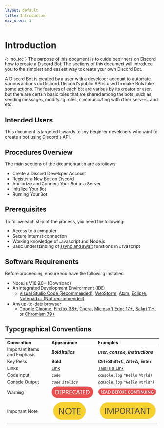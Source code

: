 ```yaml
---
layout: default
title: Introduction
nav_order: 1
---
```


# Introduction
{: .no_toc }
The purpose of this document is to guide beginners on Discord how to create a Discord Bot. The sections of this document will introduce you to the simplest and easiest way to create your own Discord Bot.

A Discord Bot is created by a user with a developer account to automate various actions on Discord. Discord’s public API is used to make Bots take some actions. The features of each bot are various by its creator or user, but there are certain basic roles that are shared among the bots, such as sending messages, modifying roles, communicating with other servers, and etc.

## Intended Users
This document is targeted towards to any beginner developers who want to create a bot using Discord's API.

## Procedures Overview
The main sections of the documentation are as follows:

* Create a Discord Developer Account
* Register a New Bot on Discord
* Authorize and Connect Your Bot to a Server
* Initalize Your Bot
* Running Your Bot

## Prerequisites
To follow each step of the process, you need the following:

  * Access to a computer
  * Secure internet connection
  * Working knowledge of Javascript and Node.js
  * Basic understanding of [async and await](https://developer.mozilla.org/en-US/docs/Learn/JavaScript/Asynchronous/Async_await) functions in Javascript

## Software Requirements
Before proceeding, ensure you have the following installed:

  * Node.js V16.9.0+ ([Download](https://nodejs.org/en/))
  * An Integrated Development Environment (IDE)
    * [Visual Studio Code (Recommended)](https://code.visualstudio.com/download), [WebStorm](https://www.jetbrains.com/webstorm/download/), [Atom](https://atom.io/), [Eclipse](https://www.eclipse.org/downloads/packages/), [Notepad++ (Not recommended)](https://notepad-plus-plus.org/downloads/)
  * Any up-to-date browser
    * [Google Chrome](https://www.google.com/intl/en_ca/chrome/), [Firefox 38+](https://www.mozilla.org/en-CA/firefox/products/), [Opera](https://www.opera.com/), [Microsoft Edge 17+](https://www.microsoft.com/en-us/edge), [Safari 11+](https://support.apple.com/downloads/safari), or [Chromium 79+](https://www.chromium.org/chromium-projects/)

## Typographical Conventions

| Convention   | Appearance  | Examples |
|:-------------|:------------|:---------|
| Important Items and Emphasis | ***Bold Italics*** | ***user, console, instructions*** |
| Key Press | **Bold** | **Ctrl+Shift+C, Alt+A, Enter** |
| Links | [Link]() | [This is a Link](https://23o4i7.github.io/Sean-Sejin-Docs/) |
| Code Input | `code` | ```console.log("Hello World)``` |
| Console Output | _`code italics`_ | _`console.log("Hello World")`_ |
| Warning | ![warning](./graphics/warning.png) | ![warning](./graphics/warning2.png) |
| Important Note | ![note](./graphics/important.png) | ![note](./graphics/important2.png) |